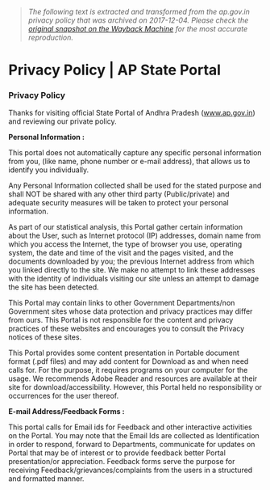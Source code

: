 > *The following text is extracted and transformed from the ap.gov.in privacy policy that was archived on 2017-12-04. Please check the [original snapshot on the Wayback Machine](https://web.archive.org/web/20171204154004id_/http%3A//www.ap.gov.in/privacy-policy) for the most accurate reproduction.*

# Privacy Policy | AP State Portal

### Privacy Policy

Thanks for visiting official State Portal of Andhra Pradesh (www.ap.gov.in) and reviewing our private policy.

**Personal Information :**

This portal does not automatically capture any specific personal information from you, (like name, phone number or e-mail address), that allows us to identify you individually.

Any Personal Information collected shall be used for the stated purpose and shall NOT be shared with any other third party (Public/private) and adequate security measures will be taken to protect your personal information. 

As part of our statistical analysis, this Portal gather certain information about the User, such as Internet protocol (IP) addresses, domain name from which you access the Internet, the type of browser you use, operating system, the date and time of the visit and the pages visited, and the documents downloaded by you; the previous Internet address from which you linked directly to the site. We make no attempt to link these addresses with the identity of individuals visiting our site unless an attempt to damage the site has been detected.

This Portal may contain links to other Government Departments/non Government sites whose data protection and privacy practices may differ from ours. This Portal is not responsible for the content and privacy practices of these websites and encourages you to consult the Privacy notices of these sites.

This Portal provides some content presentation in Portable document format (.pdf files) and may add content for Download as and when need calls for. For the purpose, it requires programs on your computer for the usage. We recommends Adobe Reader and resources are available at their site for download/accessibility. However, this Portal held no responsibility or occurrences for the user thereof.

**E-mail Address/Feedback Forms :**

This portal calls for Email ids for Feedback and other interactive activities on the Portal. You may note that the Email Ids are collected as Identification in order to respond, forward to Departments, communicate for updates on Portal that may be of interest or to provide feedback better Portal presentation/or appreciation. Feedback forms serve the purpose for receiving Feedback/grievances/complaints from the users in a structured and formatted manner. 
